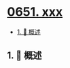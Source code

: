 # [0651. xxx](https://github.com/Tdahuyou/TNotes.leetcode/tree/main/notes/0651.%20xxx)

<!-- region:toc -->

- [1. 📝 概述](#1--概述)

<!-- endregion:toc -->

## 1. 📝 概述
